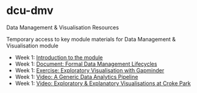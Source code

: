 # dcu-dmv
Data Management &amp; Visualisation Resources

Temporary access to key module materials for Data Management & Visualisation module

 * Week 1: [Introduction to the module](01/01_CSC1143_Introduction.pdf) 
 * Week 1: [Document: Formal Data Management Lifecycles](01/01_Formal_Data_Management_Lifecycles.md)
 * Week 1: [Exercise: Exploratory Visualisation with Gapminder](01/01_Lab_Exploring_Data.md) 
 * Week 1: [Video: A Generic Data Analytics Pipeline](https://youtu.be/7_qzNabbt5E)
 * Week 1: [Video: Exploratory & Explanatory Visualisations at Croke Park](https://youtu.be/Sc8S-6J7AKM)
